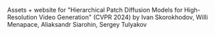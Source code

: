 Assets + website for "Hierarchical Patch Diffusion Models for High-Resolution Video Generation" (CVPR 2024) by Ivan Skorokhodov, Willi Menapace, Aliaksandr Siarohin, Sergey Tulyakov
